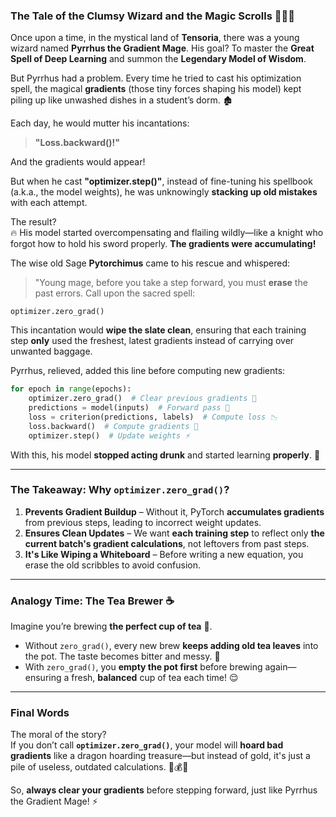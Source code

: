 ### **The Tale of the Clumsy Wizard and the Magic Scrolls** 🧙‍♂️📜

Once upon a time, in the mystical land of **Tensoria**, there was a young wizard named **Pyrrhus the Gradient Mage**. His goal? To master the **Great Spell of Deep Learning** and summon the **Legendary Model of Wisdom**.

But Pyrrhus had a problem. Every time he tried to cast his optimization spell, the magical **gradients** (those tiny forces shaping his model) kept piling up like unwashed dishes in a student’s dorm. 🏚️

Each day, he would mutter his incantations:

> **"Loss.backward()!"**

And the gradients would appear!

But when he cast **"optimizer.step()"**, instead of fine-tuning his spellbook (a.k.a., the model weights), he was unknowingly **stacking up old mistakes** with each attempt.

The result?  
🔥 His model started overcompensating and flailing wildly—like a knight who forgot how to hold his sword properly. **The gradients were accumulating!**

The wise old Sage **Pytorchimus** came to his rescue and whispered:

> "Young mage, before you take a step forward, you must **erase** the past errors. Call upon the sacred spell:


`optimizer.zero_grad()`

This incantation would **wipe the slate clean**, ensuring that each training step **only** used the freshest, latest gradients instead of carrying over unwanted baggage.

Pyrrhus, relieved, added this line before computing new gradients:

```python
for epoch in range(epochs):
    optimizer.zero_grad()  # Clear previous gradients 🧹
    predictions = model(inputs)  # Forward pass 🔮
    loss = criterion(predictions, labels)  # Compute loss 📉
    loss.backward()  # Compute gradients 🧪
    optimizer.step()  # Update weights ⚡

```

With this, his model **stopped acting drunk** and started learning **properly**. 🎉

---

### **The Takeaway: Why `optimizer.zero_grad()`?**

1. **Prevents Gradient Buildup** – Without it, PyTorch **accumulates gradients** from previous steps, leading to incorrect weight updates.
2. **Ensures Clean Updates** – We want **each training step** to reflect only **the current batch's gradient calculations**, not leftovers from past steps.
3. **It's Like Wiping a Whiteboard** – Before writing a new equation, you erase the old scribbles to avoid confusion.

---

### **Analogy Time: The Tea Brewer ☕**

Imagine you’re brewing **the perfect cup of tea** 🍵.

- Without `zero_grad()`, every new brew **keeps adding old tea leaves** into the pot. The taste becomes bitter and messy. 🤢
- With `zero_grad()`, you **empty the pot first** before brewing again—ensuring a fresh, **balanced** cup of tea each time! 😌

---

### **Final Words**

The moral of the story?  
If you don’t call **`optimizer.zero_grad()`**, your model will **hoard bad gradients** like a dragon hoarding treasure—but instead of gold, it's just a pile of useless, outdated calculations. 🐉💰💀

So, **always clear your gradients** before stepping forward, just like Pyrrhus the Gradient Mage! ⚡